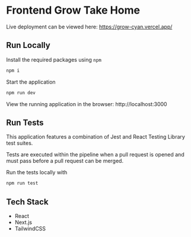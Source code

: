 # Frontend Grow Take Home
Live deployment can be viewed here: https://grow-cyan.vercel.app/

## Run Locally

Install the required packages using `npm`
```bash
npm i
```
Start the application
```bash
npm run dev
```
View the running application in the browser: http://localhost:3000

## Run Tests
This application features a combination of Jest and React Testing Library test suites.

Tests are executed within the pipeline when a pull request is opened and must pass before a pull request can be merged.

Run the tests locally with
```bash
npm run test
```

## Tech Stack
- React
- Next.js
- TailwindCSS
